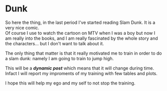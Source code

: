 # Dunk

So here the thing, in the last period I've started reading Slam Dunk. It is a very nice comic.
<br> Of course I use to watch the cartoon on MTV when I was a boy but now I am really into the books, and I am really fascinated by the whole story and the characters... but I don't want to talk about it.

The only thing that matter is that it really motivated me to train in order to do a slam dunk: namely I am going to train to jump high.

This will be a ***dynamic post*** which means that it will change during time. Infact I will report my improments of my training with few tables and plots.

I hope this will help my ego and my self to not stop the training.

